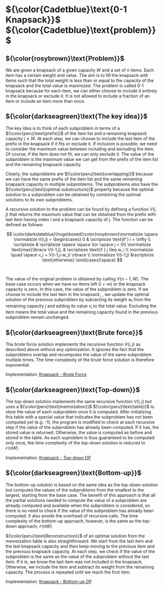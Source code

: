 # ${\color{Cadetblue}\text{0-1 Knapsack}}$ ${\color{Cadetblue}\text{problem}}$

## ${\color{rosybrown}\text{Problem}}$

We are given a knapsack of a given capacity $W$ and a set of $n$ items. Each item has a certain weight and value. The aim is to fill the knapsack with items such that the total weight is less than or equal to the capacity of the knapsack and the total value is maximized. The problem is called 0-1 knapsack because for each item, we can either choose to include it entirely in the knapsack or exclude it. It is not allowed to include a fraction of an item or include an item more than once.

## ${\color{darkseagreen}\text{The key idea}}$

The key idea is to think of each subproblem in terms of a ${\color{peru}\text{prefix}}$ of the item list and a remaining knapsack capacity $j \leq W$. At each step, we can choose to include the last item of the prefix in the knapsack if it fits or exclude it. If inclusion is possible, we need to consider the maximum value between including and excluding the item. Of course, if the item does not fit, we can only exclude it. The value of the subproblem is the maximum value we can get from the prefix of the item list and the remaining knapsack capacity.  

Clearly, the subproblems are ${\color{peru}\text{overlapping}}$ because we can have the same prefix of the item list and the same remaining knapsack capacity in multiple subproblems. The subproblems also have the ${\color{peru}\text{optimal substructure}}$ property because the optimal solution to a subproblem can be obtained by combining the optimal solutions to its own subproblems.

A recursive solution to the problem can be found by defining a function $V(i,j)$ that returns the maximum value that can be obtained from the prefix with last item having index $i$ and a knapsack capacity of $j$. The function can be defined as follows:
<br />

$$
\color{darkslateblue}\huge\boxed{\color{rosybrown}\normalsize \space
\normalsize V(i,j) = \begin{cases} 0 & \scriptsize \text{if } i = \infty \\
\scriptsize & \scriptsize \space \space \lor \space j = 0\\
\normalsize \text{max}\lbrace V(i-1,j), & \scriptsize \text{if } j \leq w_i \\
\normalsize \quad \space v_i + V(i-1,j-w_i) \rbrace  \\
\normalsize V(i-1,j) &\scriptsize \text{otherwise}
\end{cases}\space}
$$

<br />

The value of the original problem is obtained by calling $V(n-1,W)$. The base case occurs when we have no items left ($i = \infty$) or the knapsack capacity is zero. In this case, the value of the subproblem is zero. If we choose to include the last item in the knapsack, , we update the optimal solution of the previous subproblem by subracting its weight $w_i$ from the remaining capacity $j$ and adding its value $v_i$ to the total value. Excluding the item means the total value and the remaining capacity found in the previous subproblem remain unchanged.

## ${\color{darkseagreen}\text{Brute force}}$

The brute force solution implements the recursive function $V(i,j)$ as described above without any optimization. It ignores the fact that the subproblems overlap and recomputes the value of the same subproblem multiple times. The time complexity of the brute force solution is therefore exponential.

Implementation: [Knapsack - Brute Force](https://github.com/pl3onasm/Algorithms/tree/main/algorithms/dynamic-programming/knapsack/knapsack-1.c)

## ${\color{darkseagreen}\text{Top-down}}$

The top-down solution implements the same recursive function $V(i,j)$ but uses a ${\color{peru}\text{memoization}}$ ${\color{peru}\text{table}}$ to store the value of each subproblem once it is computed. After initializing this table with a special value that indicates the subproblem has not been computed yet (e.g. -1), the program is modified to check at each recursive step if the value of the subproblem has already been computed. If it has, the stored value is returned. Otherwise, the value is computed as before and stored in the table. As each suproblem is thus guaranteed to be computed only once, the time complexity of the top-down solution is reduced to $\mathcal{O}(nW)$.

Implementation: [Knapsack - Top-down DP](https://github.com/pl3onasm/Algorithms/tree/main/algorithms/dynamic-programming/knapsack/knapsack-2.c)

## ${\color{darkseagreen}\text{Bottom-up}}$

The bottom-up solution is based on the same idea as the top-down solution but computes the values of the subproblems from the smallest to the largest, starting from the base case. The benefit of this approach is that all the partial solutions needed to compute the value of a subproblem are already computed and available when the subproblem is considered, so there is no need to check if the value of the subproblem has already been computed. It also avoids the overhead of recursive calls. The time complexity of the bottom-up approach, however, is the same as the top-down approach, $\mathcal{O}(nW)$.

${\color{peru}\text{Reconstruction}}$ of an optimal solution from the memoization table is also straightforward. We start from the last item and the last knapsack capacity and then keep moving to the previous item and the previous knapsack capacity. At each step, we check if the value of the subproblem is the same as the value of the subproblem without the last item. If it is, we know the last item was not included in the knapsack. Otherwise, we include the item and subtract its weight from the remaining capacity. The process is repeated until we reach the first item.

Implementation: [Knapsack - Bottom-up DP](https://github.com/pl3onasm/Algorithms/tree/main/algorithms/dynamic-programming/knapsack/knapsack-3.c)
